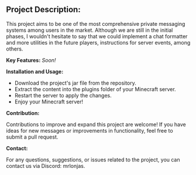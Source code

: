 ## Project Description:

This project aims to be one of the most comprehensive private messaging systems among users in the market. Although we are still in the initial phases, I wouldn't hesitate to say that we could implement a chat formatter and more utilities in the future players, instructions for server events, among others.

**Key Features:**
*Soon!*



**Installation and Usage:**

* Download the project's jar file from the repository.
* Extract the content into the plugins folder of your Minecraft server.
* Restart the server to apply the changes.
* Enjoy your Minecraft server!

**Contribution:**

Contributions to improve and expand this project are welcome! If you have ideas for new messages or improvements in functionality, feel free to submit a pull request.

**Contact:**

For any questions, suggestions, or issues related to the project, you can contact us via Discord: mrlonjas.
